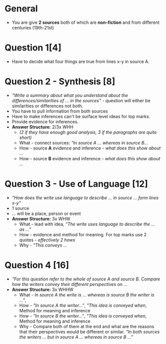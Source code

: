 # General
- You are give **2 sources** both of which are **non-fiction** and from different centuries (19th-21st)
# Question 1\[4]
- Have to decide what four things are true from lines x-y in source A.

# Question 2 - Synthesis \[8]
- *"Write a summary about what you understand about the differences/similarities of ... in the sources"* - question will either be similarities or differences not both.
- You have to pull information from both sources
- Have to make inferences can't be surface level ideas for top marks.
- Provide evidence for inferences.
- **Answer Structure:** 2/3x WHH 
	- *(2 if they have enough good analysis, 3 if the paragraphs are quite short)*
	- What - connect sources: *"In source A ... whereas in source B...*
	- How - source **A** evidence and inference - *what does this show about ...*
	- How - source **B** evidence and inference - *what does this show about ...*
# Question 3 - Use of Language \[12]
- *"How does the write use language to describe ... in source ... form lines x-y"*
- 1 source
- *...* will be a place, person or event
- **Answer Structure:** 3x WHW
	- What - lead with idea, *"The write uses language to describe the ... as ..."*
	- How - evidence and method for meaning. For top marks use 2 quotes - *effectively 2 hows*
	- Why - *"This conveys ...*
# Question 4 \[16]
- *"For this question refer to the whole of source A and source B. Compare how the writers convey their different perspectives on ...*
- **Answer Structure:** 3x WHHW
	- What - *In source A the write is ... whereas is source B the writer is ..."*, 
	- How - *"In source A the writer..."*, *"This idea is conveyed when*, Method for meaning and inference
	- How - *"In source B the writer..."*, *"This idea is conveyed when*, Method for meaning and inference
	- Why - Compare both of them at the end and what are the reasons that their perspectives would be different or similar. *"In both sources the writers ... but in source A ... whereas in source B ..."*